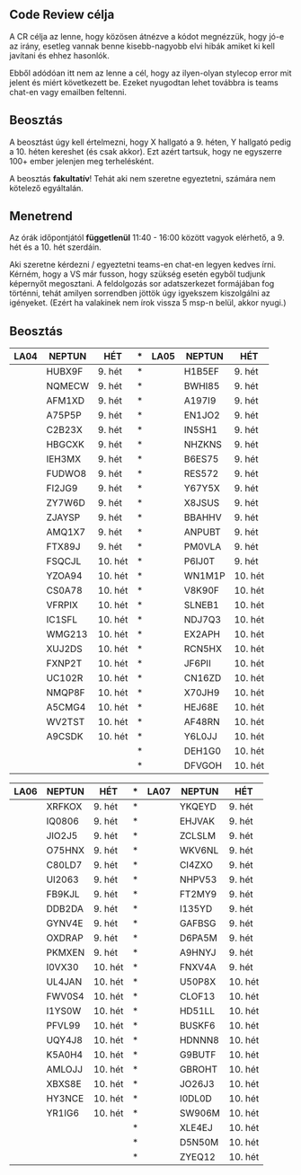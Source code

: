 ## Code Review célja

A CR célja az lenne, hogy közösen átnézve a kódot megnézzük, hogy jó-e az irány, esetleg vannak benne kisebb-nagyobb elvi hibák amiket ki kell javítani és ehhez hasonlók.

Ebből adódóan itt nem az lenne a cél, hogy az ilyen-olyan stylecop error mit jelent és miért következett be. Ezeket nyugodtan lehet továbbra is teams chat-en vagy emailben feltenni.

## Beosztás

A beosztást úgy kell értelmezni, hogy X hallgató a 9. héten, Y hallgató pedig a 10. héten kereshet (és csak akkor). Ezt azért tartsuk, hogy ne egyszerre 100+ ember jelenjen meg terhelésként.

A beosztás **fakultatív**! Tehát aki nem szeretne egyeztetni, számára nem kötelező egyáltalán.

## Menetrend

Az órák időpontjától **függetlenül** 11:40 - 16:00 között vagyok elérhető, a 9. hét és a 10. hét szerdáin.

Aki szeretne kérdezni / egyeztetni teams-en chat-en legyen kedves írni. Kérném, hogy a VS már fusson, hogy szükség esetén egyből tudjunk képernyőt megosztani. A feldolgozás sor adatszerkezet formájában fog történni, tehát amilyen sorrendben jöttök úgy igyekszem kiszolgálni az igényeket. (Ezért ha valakinek nem írok vissza 5 msp-n belül, akkor nyugi.)

## Beosztás

| LA04 | NEPTUN | HÉT     | * | LA05 | NEPTUN | HÉT     |
|------|--------|---------|---|------|--------|---------|
|      | HUBX9F | 9. hét  | * |      | H1B5EF | 9. hét  |
|      | NQMECW | 9. hét  | * |      | BWHI85 | 9. hét  |
|      | AFM1XD | 9. hét  | * |      | A197I9 | 9. hét  |
|      | A75P5P | 9. hét  | * |      | EN1JO2 | 9. hét  |
|      | C2B23X | 9. hét  | * |      | IN5SH1 | 9. hét  |
|      | HBGCXK | 9. hét  | * |      | NHZKNS | 9. hét  |
|      | IEH3MX | 9. hét  | * |      | B6ES75 | 9. hét  |
|      | FUDWO8 | 9. hét  | * |      | RES572 | 9. hét  |
|      | FI2JG9 | 9. hét  | * |      | Y67Y5X | 9. hét  |
|      | ZY7W6D | 9. hét  | * |      | X8JSUS | 9. hét  |
|      | ZJAYSP | 9. hét  | * |      | BBAHHV | 9. hét  |
|      | AMQ1X7 | 9. hét  | * |      | ANPUBT | 9. hét  |
|      | FTX89J | 9. hét  | * |      | PM0VLA | 9. hét  |
|      | FSQCJL | 10. hét | * |      | P6IJ0T | 9. hét  |
|      | YZOA94 | 10. hét | * |      | WN1M1P | 10. hét |
|      | CS0A78 | 10. hét | * |      | V8K90F | 10. hét |
|      | VFRPIX | 10. hét | * |      | SLNEB1 | 10. hét |
|      | IC1SFL | 10. hét | * |      | NDJ7Q3 | 10. hét |
|      | WMG213 | 10. hét | * |      | EX2APH | 10. hét |
|      | XUJ2DS | 10. hét | * |      | RCN5HX | 10. hét |
|      | FXNP2T | 10. hét | * |      | JF6PII | 10. hét |
|      | UC102R | 10. hét | * |      | CN16ZD | 10. hét |
|      | NMQP8F | 10. hét | * |      | X70JH9 | 10. hét |
|      | A5CMG4 | 10. hét | * |      | HEJ68E | 10. hét |
|      | WV2TST | 10. hét | * |      | AF48RN | 10. hét |
|      | A9CSDK | 10. hét | * |      | Y6L0JJ | 10. hét |
|      |        |         | * |      | DEH1G0 | 10. hét |
|      |        |         | * |      | DFVGOH | 10. hét |

| LA06 | NEPTUN | HÉT     | * | LA07 | NEPTUN | HÉT     |
|------|--------|---------|---|------|--------|---------|
|      | XRFKOX | 9. hét  | * |      | YKQEYD | 9. hét  |
|      | IQ0806 | 9. hét  | * |      | EHJVAK | 9. hét  |
|      | JIO2J5 | 9. hét  | * |      | ZCLSLM | 9. hét  |
|      | O75HNX | 9. hét  | * |      | WKV6NL | 9. hét  |
|      | C80LD7 | 9. hét  | * |      | CI4ZXO | 9. hét  |
|      | UI2063 | 9. hét  | * |      | NHPV53 | 9. hét  |
|      | FB9KJL | 9. hét  | * |      | FT2MY9 | 9. hét  |
|      | DDB2DA | 9. hét  | * |      | I135YD | 9. hét  |
|      | GYNV4E | 9. hét  | * |      | GAFBSG | 9. hét  |
|      | OXDRAP | 9. hét  | * |      | D6PA5M | 9. hét  |
|      | PKMXEN | 9. hét  | * |      | A9HNYJ | 9. hét  |
|      | I0VX30 | 10. hét | * |      | FNXV4A | 9. hét  |
|      | UL4JAN | 10. hét | * |      | U50P8X | 10. hét |
|      | FWV0S4 | 10. hét | * |      | CLOF13 | 10. hét |
|      | I1YS0W | 10. hét | * |      | HD51LL | 10. hét |
|      | PFVL99 | 10. hét | * |      | BUSKF6 | 10. hét |
|      | UQY4J8 | 10. hét | * |      | HDNNN8 | 10. hét |
|      | K5A0H4 | 10. hét | * |      | G9BUTF | 10. hét |
|      | AMLOJJ | 10. hét | * |      | GBROHT | 10. hét |
|      | XBXS8E | 10. hét | * |      | JO26J3 | 10. hét |
|      | HY3NCE | 10. hét | * |      | I0DL0D | 10. hét |
|      | YR1IG6 | 10. hét | * |      | SW906M | 10. hét |
|      |        |         | * |      | XLE4EJ | 10. hét |
|      |        |         | * |      | D5N50M | 10. hét |
|      |        |         | * |      | ZYEQ12 | 10. hét |
